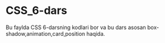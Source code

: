 # CSS_6-dars

Bu faylda CSS 6-darsning kodlari bor va bu dars asosan box-shadow,animation,card,position haqida.
